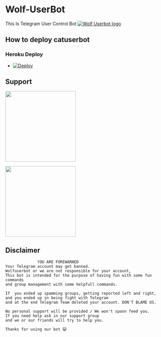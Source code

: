 # Wolf-UserBot
This Is Telegram User Control Bot
[![Wolf Userbot logo](https://telegra.ph/file/62ebe06cfa510c1904fe1.jpg)](https://dashboard.heroku.com/new?button-url=https://github.com/ansiltech/Wolf-UserBot)



## How to deploy catuserbot
### Heroku Deploy
  - [![Deploy](https://www.herokucdn.com/deploy/button.svg)](https://heroku.com/deploy?template=https://github.com/ansiltech/Wolf-UserBot.git)



## Support
   <a href="https://www/t.me/ansiltechteam"><img src="https://img.shields.io/badge/Channel%20Support%3F-yes-green?&style=flat-square?&logo=telegram" width=220px></a></p>
   <a href="https://www/t.me/ansiltechsupport"><img src="https://img.shields.io/badge/Group%20Support%3F-yes-green?&style=flat-square?&logo=telegram" width=220px></a></p>
   
   
## Disclaimer

```
              YOU ARE FOREWARNED
Your Telegram account may get banned.   
Wolfuserbot or we are not responsible for your account, 
This bot is intended for the purpose of having fun with some fun commands 
and group management with some helpfull commands.

If  you ended up spamming groups, getting reported left and right, 
and you ended up in being fight with Telegram 
and at the end Telegram Team deleted your account. DON'T BLAME US.

No personal support will be provided / We won't spoon feed you. 
If you need help ask in our support group 
and we or our friends will try to help you.

Thanks for using our bot 😺
```
